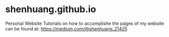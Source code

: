 # shenhuang.github.io
Personal Website
Tutorials on how to accomplishe the pages of my website can be found at:
https://medium.com/@shenhuang_21425
